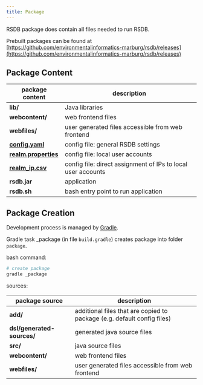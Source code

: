 ```yaml
---
title: Package
---
```


RSDB package does contain all files needed to run RSDB.

Prebuilt packages can be found at [https://github.com/environmentalinformatics-marburg/rsdb/releases](https://github.com/environmentalinformatics-marburg/rsdb/releases)

## Package Content

| package content | description |
| ------------- | ------------- |
| **lib/**  | Java libraries |
| **webcontent/**  | web frontend files |
| **webfiles/**  | user generated files accessible from web frontend |
| **[config.yaml](../config.yaml)**  | config file: general RSDB settings |
| **[realm.properties](../realm.properties)**  | config file: local user accounts |
| **[realm_ip.csv](../realm_ip.csv)**  | config file: direct assignment of IPs to local user accounts |
| **rsdb.jar**  | application |
| **rsdb.sh**  | bash entry point to run application |


## Package Creation

Development process is managed by [Gradle](https://gradle.org/).

Gradle task _package (in file `build.gradle`) creates package into folder `package`.

bash command:

``` bash
# create package
gradle _package
```

sources:

| package source | description |
| ------------- | ------------- |
| **add/**  | additional files that are copied to package (e.g. default config files) |
| **dsl/generated-sources/**  | generated java source files |
| **src/**  | java source files |
| **webcontent/**  | web frontend files |
| **webfiles/**  | user generated files accessible from web frontend |